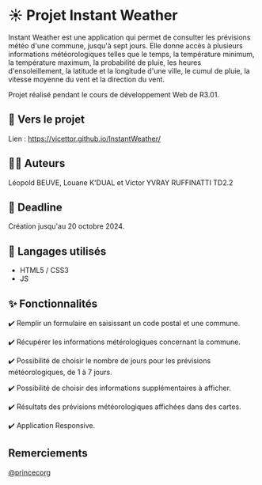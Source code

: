 # ☀️ Projet Instant Weather
Instant Weather est une application qui permet de consulter les prévisions météo d'une commune, jusqu'à sept jours. Elle donne accès à plusieurs informations météorologiques telles que le temps, la température minimum, la température maximum, la probabilité de pluie, les heures d'ensoleillement, la latitude et la longitude d'une ville, le cumul de pluie, la vitesse moyenne du vent et la direction du vent.

Projet réalisé pendant le cours de développement Web de R3.01.
## 🚀 Vers le projet 
Lien : https://vicettor.github.io/InstantWeather/
## 🧑‍💻 Auteurs 
Léopold BEUVE, Louane K'DUAL et Victor YVRAY RUFFINATTI TD2.2  
## :memo: Deadline
Création jusqu'au 20 octobre 2024.
## 💬 Langages utilisés 
* HTML5 / CSS3
* JS
## ✨ Fonctionnalités
✔️ Remplir un formulaire en saisissant un code postal et une commune.

✔️ Récupérer les informations métérologiques concernant la commune.

✔️ Possibilité de choisir le nombre de jours pour les prévisions météorologiques, de 1 à 7 jours.

✔️ Possibilité de choisir des informations supplémentaires à afficher.

✔️ Résultats des prévisions météorologiques affichées dans des cartes.

✔️ Application Responsive.

## Remerciements 
[@princecorg](https://github.com/princecorg)